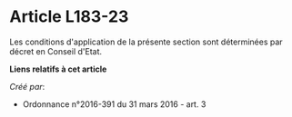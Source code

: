 # Article L183-23

Les conditions d'application de la présente section sont déterminées par décret en Conseil d'Etat.

**Liens relatifs à cet article**

_Créé par_:

  - Ordonnance n°2016-391 du 31 mars 2016 - art. 3
